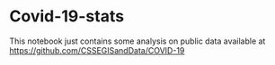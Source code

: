 # Covid-19-stats
This notebook just contains some analysis on public data available at https://github.com/CSSEGISandData/COVID-19
